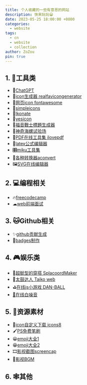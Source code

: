 ```yaml
---
title: 个人收藏的一些有意思的网站
description: 快来玩玩😀
date: 2023-05-25 18:00:00 +0800
categories:
  - website
tags:
  - cn
  - website
  - collection
author: ZoZou
pin: true
---
```


## 1. 🔧工具类

- 🤖[ChatGPT](https://chatgpt.com/)
- 📏[icon生成器 realfavicongenerator](https://realfavicongenerator.net/)
- 📏[网页icon fontawesome](https://fontawesome.com/)
- 📏[simpleicons](https://simpleicons.org/)
- 📐[Ikonate](https://ikonate.com/)
- 📐[yesicon](https://yesicon.app/)
- 🎴[福音戰士標題生成器](https://lab.magiconch.com/eva-title/)
- 🐚[神奇海螺试验场](https://lab.magiconch.com/)
- 📑[PDF在线工具集 ilovepdf](https://www.ilovepdf.com/zh-cn)
- 🔣[latex公式编辑器](https://www.latexlive.com/)
- 🎛[miku工具集](https://tools.miku.ac/)
- 🎡[各种转换器aconvert](https://www.aconvert.com/cn/)
- 🖼[SVG在线编辑器](https://www.jyshare.com/more/svgeditor/)

## 2. 💻编程相关
- 🔥[freecodecamp](https://www.freecodecamp.org/learn/)
- ☁[web前端面试](https://vue3js.cn/interview/)

## 3. 🐱Github相关

- ✨[github贡献生成](https://github-contributions.vercel.app/)
- 📌[badges制作](https://shields.io/)

## 4. 🎮娱乐类

- 🦑[超鱿型的穿搭 SplacoordMaker](https://splacoordmaker.app/)
- 🥁[太鼓达人 Taiko web](https://cjdgrevival.com/)
- ⛳[在线js小游戏 DAN-BALL](https://dan-ball.jp/en/)
- [🌲在线白噪音](https://asoftmurmur.com/)

## 5. 🎨资源素材

- 🧩[icon自定义下载 icons8](https://icons8.com/)
- 🖌️[PS免费笔刷](https://myphotoshopbrushes.com/)
- 😀[emoji大全1](https://emoji6.com/emojiall/)
- 😁[emoji大全2](https://www.emojiall.com/)
- 🎞[影视截图screencap](https://screenmusings.org/)
- 🎼[影视BGM](https://www.tunefind.com/)

## 6. 🕸其他